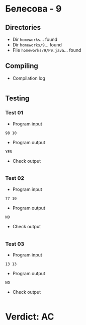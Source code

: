 # Белесова - 9
## Directories
- Dir `homeworks`... found
- Dir `homeworks/9`... found
- File `homeworks/9/P9.java`... found
## Compiling
- Compilation log
```
```
## Testing
### Test 01
- Program input
```
98 10
```
- Program output
```
YES
```
- Check output
```
```
### Test 02
- Program input
```
77 10
```
- Program output
```
NO
```
- Check output
```
```
### Test 03
- Program input
```
13 13
```
- Program output
```
NO
```
- Check output
```
```
# Verdict: AC
